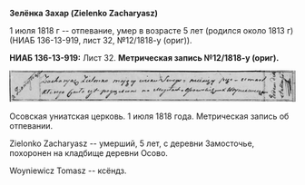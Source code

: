 **Зелёнка Захар (Zielеnko Zacharyasz)**

1 июля 1818 г -- отпевание, умер в возрасте 5 лет (родился около 1813 г)
(НИАБ 136-13-919, лист 32, №12/1818-у (ориг)).

**НИАБ 136-13-919:** Лист 32. **Метрическая запись №12/1818-у (ориг).**

![](./media/0fd71321dcffaaf79d32551a4f9a31e65f3320be.png)

Осовская униатская церковь. 1 июля 1818 года. Метрическая запись об
отпевании.

Zielonko Zacharyasz -- умерший, 5 лет, с деревни Замосточье, похоронен
на кладбище деревни Осово.

Woyniewicz Tomasz -- ксёндз.
